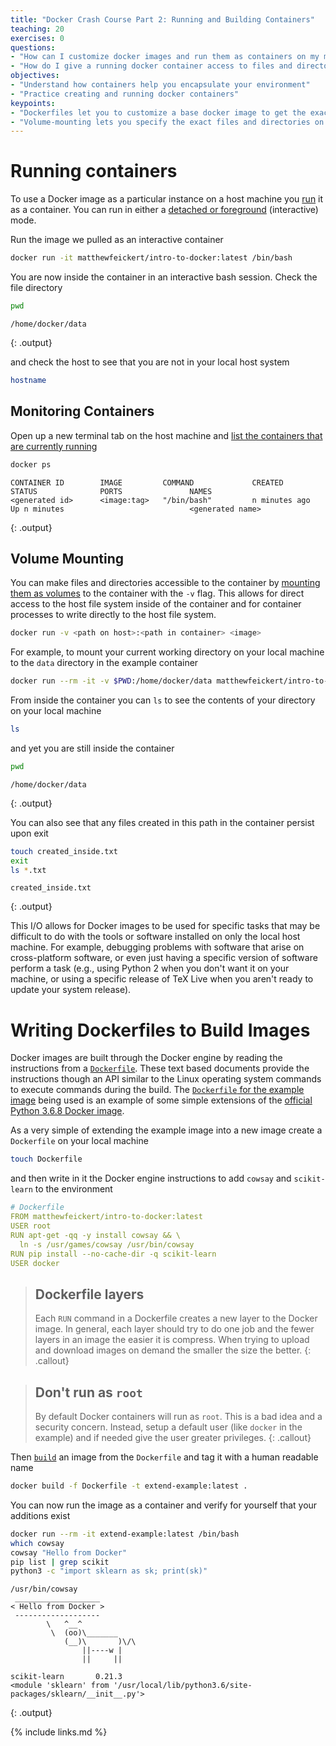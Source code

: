 ```yaml
---
title: "Docker Crash Course Part 2: Running and Building Containers"
teaching: 20
exercises: 0
questions:
- "How can I customize docker images and run them as containers on my machine?"
- "How do I give a running docker container access to files and directories on my machine?"
objectives:
- "Understand how containers help you encapsulate your environment"
- "Practice creating and running docker containers"
keypoints:
- "Dockerfiles let you to customize a base docker image to get the exact environment you want"
- "Volume-mounting lets you specify the exact files and directories on your machine that you want a running container to have access to"
---
```


# Running containers

To use a Docker image as a particular instance on a host machine you [run](https://docs.docker.com/engine/reference/run/)
it as a container.
You can run in either a [detached or foreground](https://docs.docker.com/engine/reference/run/#detached-vs-foreground) (interactive) mode.

Run the image we pulled as an interactive container

~~~bash
docker run -it matthewfeickert/intro-to-docker:latest /bin/bash
~~~

You are now inside the container in an interactive bash session. Check the file directory

~~~bash
pwd
~~~

~~~
/home/docker/data
~~~
{: .output}

and check the host to see that you are not in your local host system

~~~bash
hostname
~~~

## Monitoring Containers

Open up a new terminal tab on the host machine and
[list the containers that are currently running](https://docs.docker.com/engine/reference/commandline/ps/)

~~~bash
docker ps
~~~

~~~
CONTAINER ID        IMAGE         COMMAND             CREATED             STATUS              PORTS               NAMES
<generated id>      <image:tag>   "/bin/bash"         n minutes ago       Up n minutes                            <generated name>
~~~
{: .output}


## Volume Mounting

You can make files and directories accessible to the container by [mounting them as volumes](https://docs.docker.com/storage/volumes/) to the
container with the `-v` flag.
This allows for direct access to the host file system inside of the container and for
container processes to write directly to the host file system.

~~~bash
docker run -v <path on host>:<path in container> <image>
~~~

For example, to mount your current working directory on your local machine to the `data`
directory in the example container

~~~bash
docker run --rm -it -v $PWD:/home/docker/data matthewfeickert/intro-to-docker
~~~

From inside the container you can `ls` to see the contents of your directory on your local
machine

~~~bash
ls
~~~

and yet you are still inside the container

~~~bash
pwd
~~~

~~~
/home/docker/data
~~~
{: .output}

You can also see that any files created in this path in the container persist upon exit

~~~bash
touch created_inside.txt
exit
ls *.txt
~~~

~~~
created_inside.txt
~~~
{: .output}

This I/O allows for Docker images to be used for specific tasks that may be difficult to
do with the tools or software installed on only the local host machine.
For example, debugging problems with software that arise on cross-platform software, or
even just having a specific version of software perform a task (e.g., using Python 2 when
you don't want it on your machine, or using a specific release of
TeX Live when you aren't ready to update your system release).


# Writing Dockerfiles to Build Images

Docker images are built through the Docker engine by reading the instructions from a
[`Dockerfile`](https://docs.docker.com/engine/reference/builder/).
These text based documents provide the instructions though an API similar to the Linux
operating system commands to execute commands during the build.
The [`Dockerfile` for the example image](https://hub.docker.com/r/matthewfeickert/intro-to-docker/dockerfile) being used is an example of
some simple extensions of the [official Python 3.6.8 Docker image](https://hub.docker.com/layers/python/library/python/3.6.8/images/sha256-d5028edbd2793f03125e76c0519b837306b63d7835efd8e7aa62b9d46126a495).

As a very simple of extending the example image into a new image create a `Dockerfile`
on your local machine

~~~bash
touch Dockerfile
~~~

and then write in it the Docker engine instructions to add `cowsay` and
`scikit-learn` to the environment

~~~yaml
# Dockerfile
FROM matthewfeickert/intro-to-docker:latest
USER root
RUN apt-get -qq -y install cowsay && \
  ln -s /usr/games/cowsay /usr/bin/cowsay
RUN pip install --no-cache-dir -q scikit-learn
USER docker
~~~

> ## Dockerfile layers
>
>Each `RUN` command in a Dockerfile creates a new layer to the Docker image.
>In general, each layer should try to do one job and the fewer layers in an image
> the easier it is compress. When trying to upload and download images on demand the
> smaller the size the better.
{: .callout}

> ## Don't run as `root`
>
>By default Docker containers will run as `root`. This is a bad idea and a security concern.
>Instead, setup a default user (like `docker` in the example) and if needed give the user
>greater privileges.
{: .callout}

Then [`build`](https://docs.docker.com/engine/reference/commandline/build/) an image from the `Dockerfile` and tag it with a human
readable name

~~~bash
docker build -f Dockerfile -t extend-example:latest .
~~~

You can now run the image as a container and verify for yourself that your additions exist

~~~bash
docker run --rm -it extend-example:latest /bin/bash
which cowsay
cowsay "Hello from Docker"
pip list | grep scikit
python3 -c "import sklearn as sk; print(sk)"
~~~


~~~
/usr/bin/cowsay
 ___________________
< Hello from Docker >
 -------------------
        \   ^__^
         \  (oo)\_______
            (__)\       )\/\
                ||----w |
                ||     ||

scikit-learn       0.21.3
<module 'sklearn' from '/usr/local/lib/python3.6/site-packages/sklearn/__init__.py'>
~~~
{: .output}

{% include links.md %}
